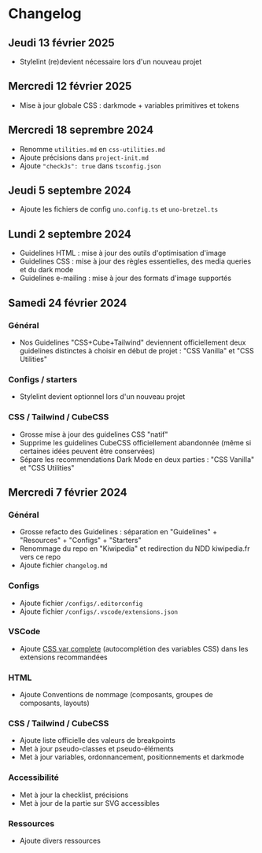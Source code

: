 # Changelog

## Jeudi 13 février 2025

- Stylelint (re)devient nécessaire lors d'un nouveau projet

## Mercredi 12 février 2025

- Mise à jour globale CSS : darkmode + variables primitives et tokens

## Mercredi 18 seprembre 2024

- Renomme `utilities.md` en `css-utilities.md`
- Ajoute précisions dans `project-init.md`
- Ajoute `"checkJs": true` dans `tsconfig.json`

## Jeudi 5 septembre 2024

- Ajoute les fichiers de config `uno.config.ts` et `uno-bretzel.ts`

## Lundi 2 septembre 2024

- Guidelines HTML : mise à jour des outils d'optimisation d'image
- Guidelines CSS : mise à jour des règles essentielles, des media queries et du dark mode
- Guidelines e-mailing : mise à jour des formats d'image supportés

## Samedi 24 février 2024

### Général

- Nos Guidelines "CSS+Cube+Tailwind" deviennent officiellement deux guidelines distinctes à choisir en début de projet : "CSS Vanilla" et "CSS Utilities"

### Configs / starters

- Stylelint devient optionnel lors d'un nouveau projet

### CSS / Tailwind / CubeCSS

- Grosse mise à jour des guidelines CSS "natif"
- Supprime les guidelines CubeCSS officiellement abandonnée (même si certaines idées peuvent être conservées)
- Sépare les recommendations Dark Mode en deux parties : "CSS Vanilla" et "CSS Utilities"

## Mercredi 7 février 2024

### Général

- Grosse refacto des Guidelines : séparation en "Guidelines" + "Resources" + "Configs" + "Starters"
- Renommage du repo en "Kiwipedia" et redirection du NDD kiwipedia.fr vers ce repo
- Ajoute fichier `changelog.md`

### Configs

- Ajoute fichier `/configs/.editorconfig`
- Ajoute fichier `/configs/.vscode/extensions.json`

### VSCode

- Ajoute [CSS var complete](https://marketplace.visualstudio.com/items?itemName=phoenisx.cssvar) (autocomplétion des variables CSS) dans les extensions recommandées

### HTML

- Ajoute Conventions de nommage (composants, groupes de composants, layouts)

### CSS / Tailwind / CubeCSS

- Ajoute liste officielle des valeurs de breakpoints
- Met à jour pseudo-classes et pseudo-éléments
- Met à jour variables, ordonnancement, positionnements et darkmode

### Accessibilité

- Met à jour la checklist, précisions
- Met à jour de la partie sur SVG accessibles

### Ressources

- Ajoute divers ressources

